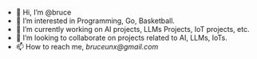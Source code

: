 - 👋 Hi, I’m @bruce
- 👀 I’m interested in Programming, Go, Basketball.
- 🌱 I’m currently working on AI projects, LLMs Projects, IoT projects, etc.
- 💞️ I’m looking to collaborate on projects related to AI, LLMs, IoTs.
- 📫 How to reach me, _bruceunx@gmail.com_


